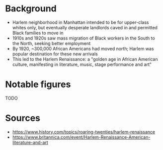 # Background

- Harlem neighborhood in Manhattan intended to be for upper-class whites only, but eventually desperate landlords caved in and permitted Black families to move in
- 1910s and 1920s saw mass migration of Black workers in the South to the North, seeking better employment
- By 1920, ~300,000 African Americans had moved north; Harlem was popular destination for these new arrivals
- This led to the Harlem Renaissance: a "golden age in African American culture, manifesting in literature, music, stage performance and art"

# Notable figures

TODO

# Sources

- https://www.history.com/topics/roaring-twenties/harlem-renaissance
- https://www.britannica.com/event/Harlem-Renaissance-American-literature-and-art
